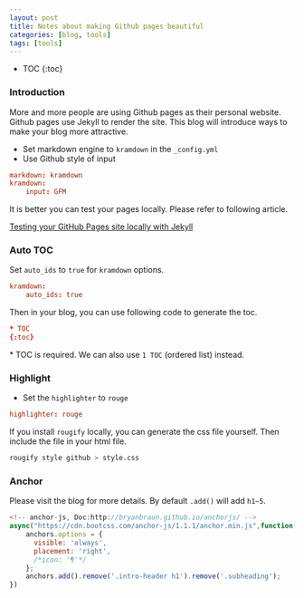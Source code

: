 ```yaml
---
layout: post
title: Notes about making Github pages beautiful
categories: [blog, tools]
tags: [tools]
---
```


* TOC
{:toc}

### Introduction
More and more people are using Github pages as their personal website. Github pages use
Jekyll to render the site. This blog will introduce ways to make your blog more attractive.

+ Set markdown engine to `kramdown` in the `_config.yml`
+ Use Github style of input

```conf
markdown: kramdown
kramdown:
    input: GFM
```

It is better you can test your pages locally. Please refer to following article.

<a href="https://help.github.com/en/articles/testing-your-github-pages-site-locally-with-jekyll" target="_blank">
Testing your GitHub Pages site locally with Jekyll
</a>

### Auto TOC

Set `auto_ids` to `true` for `kramdown` options.

```conf
kramdown:
    auto_ids: true
```

Then in your blog, you can use following code to generate the toc.

```conf
* TOC
{:toc}
```

\* TOC is required. We can also use `1 TOC` (ordered list) instead.

### Highlight

+ Set the `highlighter` to `rouge`

```conf
highlighter: rouge
```

If you install `rougify` locally, you can generate the css file yourself. Then include the
file in your html file.

```bash
rougify style github > style.css
```

### Anchor

Please visit the blog for more details. By default `.add()` will add `h1~5`.

```js
<!-- anchor-js, Doc:http://bryanbraun.github.io/anchorjs/ -->
async("https://cdn.bootcss.com/anchor-js/1.1.1/anchor.min.js",function(){
    anchors.options = {
      visible: 'always',
      placement: 'right',
      /*icon: '¶'*/
    };
    anchors.add().remove('.intro-header h1').remove('.subheading');
})
```
